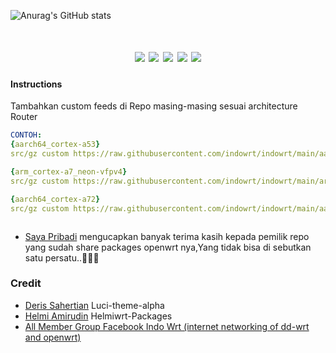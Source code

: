 
![Anurag's GitHub stats](https://github-readme-stats.vercel.app/api?username=indowrt&show_icons=true&theme=radical)
<div align="center">
<h1 align="center"indowrt</h1>
<img src="https://img.shields.io/github/issues/indowrt/indowrt?color=green">
<img src="https://img.shields.io/github/stars/indowrt/indowrt?color=yellow">
<img src="https://img.shields.io/github/forks/indowrt/indowrt?color=orange">
<img src="https://img.shields.io/github/license/indowrt/indowrt?color=ff69b4">
<img src="https://img.shields.io/github/languages/code-size/indowrt/indowrt?color=blueviolet">
</div>










#### Instructions
Tambahkan custom feeds di Repo masing-masing sesuai architecture Router
```yaml
CONTOH:
{aarch64_cortex-a53}
src/gz custom https://raw.githubusercontent.com/indowrt/indowrt/main/aarch64_cortex-a53

{arm_cortex-a7_neon-vfpv4}
src/gz custom https://raw.githubusercontent.com/indowrt/indowrt/main/arm_cortex-a7_neon-vfpv4

{aarch64_cortex-a72}
src/gz custom https://raw.githubusercontent.com/indowrt/indowrt/main/aarch64_cortex-a72



```
+ [Saya Pribadi](https://www.facebook.com/AnggaBaonks?mibextid=ZbWKwL) mengucapkan banyak terima kasih kepada pemilik repo yang sudah share packages openwrt nya,Yang tidak bisa di sebutkan satu persatu..🙏🙏🙏


### Credit
+ [Deris Sahertian](https://github.com/derisamedia) Luci-theme-alpha
+ [Helmi Amirudin](https://helmiau.com/blog) Helmiwrt-Packages
+ [All Member Group Facebook Indo Wrt (internet networking of dd-wrt and openwrt)
 ]( https://web.facebook.com/groups/xderm)







